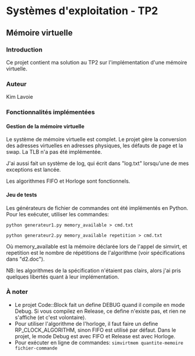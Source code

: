 # Systèmes d'exploitation - TP2
## Mémoire virtuelle

### Introduction

Ce projet contient ma solution au TP2 sur l'implémentation d'une mémoire virtuelle.

### Auteur

Kim Lavoie

### Fonctionnalités implémentées

#### Gestion de la mémoire virtuelle

Le système de mémoire virtuelle est complet. Le projet gère la conversion des adresses virtuelles en adresses physiques, les défauts de page et la swap. La TLB n'a pas été implémentée.

J'ai aussi fait un système de log, qui écrit dans "log.txt" lorsqu'une de mes exceptions est lancée.

Les algorithmes FIFO et Horloge sont fonctionnels.

#### Jeu de tests

Les générateurs de fichier de commandes ont été implémentés en Python. Pour les exécuter, utiliser les commandes:

```python generateur1.py memory_available > cmd.txt```

```python generateur2.py memory_available repetition > cmd.txt```

Où memory_available est la mémoire déclarée lors de l'appel de simvirt, et repetition est le nombre de répétitions de l'algorithme (voir spécifications dans "d2.doc").

NB: les algorithmes de la spécification n'étaient pas clairs, alors j'ai pris quelques libertés quant à leur implémentation.

### À noter

* Le projet Code::Block fait un define DEBUG quand il compile en mode Debug. Si vous compilez en Release, ce define n'existe pas, et rien ne s'affiche (et c'est volontaire).
* Pour utiliser l'algorithme de l'horloge, il faut faire un define RP_CLOCK_ALGORITHM, sinon FIFO est utilisé par défaut. Dans le projet, le mode Debug est avec FIFO et Release est avec Horloge.
* Pour exécuter en ligne de commandes: `simvirtmem quantite-memoire fichier-commande`

